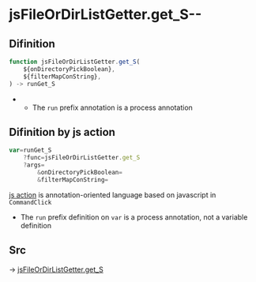 # jsFileOrDirListGetter.get_S--

## Difinition

```js.js
function jsFileOrDirListGetter.get_S(
	${onDirectoryPickBoolean},
	${filterMapConString},
) -> runGet_S
```

- - The `run` prefix annotation is a process annotation


## Difinition by js action

```js.js
var=runGet_S
	?func=jsFileOrDirListGetter.get_S
	?args=
		&onDirectoryPickBoolean=
		&filterMapConString=
```

[js action](#) is annotation-oriented language based on javascript in `CommandClick`

- The `run` prefix definition on `var` is a process annotation, not a variable definition

## Src

-> [jsFileOrDirListGetter.get_S](https://github.com/puutaro/CommandClick/blob/master/app/src/main/java/com/puutaro/commandclick/fragment_lib/terminal_fragment/js_interface/toolbar/JsFileOrDirListGetter.kt#L31)


